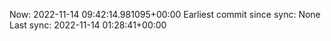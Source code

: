 Now: 2022-11-14 09:42:14.981095+00:00 Earliest commit since sync: None Last sync: 2022-11-14 01:28:41+00:00
